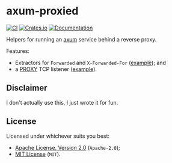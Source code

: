 # axum-proxied

[![CI](https://github.com/bheesham/axum-proxied/actions/workflows/ci.yml/badge.svg?branch=master)][ci]
[![Crates.io](https://img.shields.io/crates/v/axum-proxied)][crate]
[![Documentation](https://docs.rs/axum-proxied/badge.svg)][docs]

Helpers for running an [axum] service behind a reverse proxy.

Features:

* Extractors for `Forwarded` and `X-Forwarded-For` ([example][ex-extract]);
  and
* a [PROXY][proxy] TCP listener ([example][ex-proxy]).

## Disclaimer

I don't actually use this, I just wrote it for fun.

## License

Licensed under whichever suits you best:

* [Apache License, Version 2.0](LICENSE-APACHE) (`Apache-2.0`);
* [MIT License](LICENSE-MIT) (`MIT`).

[axum]: https://github.com/tokio-rs/axum
[proxy]: https://www.haproxy.org/download/1.8/doc/proxy-protocol.txt
[ex-extract]: https://github.com/bheesham/axum-proxied/blob/master/examples/extract.rs
[ex-proxy]: https://github.com/bheesham/axum-proxied/blob/master/examples/proxy.rs
[ci]: https://github.com/bheesham/axum-proxied/actions
[crate]: https://crates.io/crates/axum-proxied
[docs]: https://docs.rs/axum-proxied/
